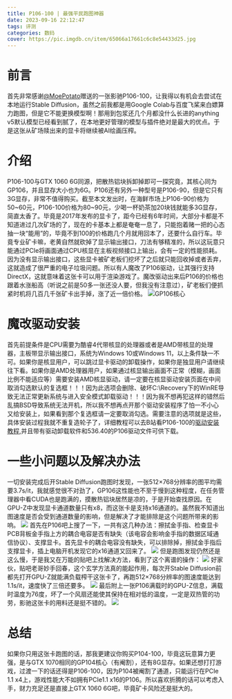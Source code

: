 ```yaml
---
title: P106-100 | 最强平民跑图神器
date: 2023-09-16 22:12:47
tags: 评测
categories: 数码
cover: https://pic.imgdb.cn/item/65066a17661c6c8e54433d25.jpg
---
```

# 前言
首先非常感谢[@MoePotato](https://twitter.com/cnr0002)赠送的一张影驰P106-100，让我得以有机会去尝试在本地运行Stable Diffusion，虽然之前我都是用Google Colab与百度飞桨来白嫖算力跑图，但是它不能更换模型啊！那用到包浆还几个月都没什么长进的anything v5默认模型已经看到腻了，在本地更好管理的模型与插件绝对是最大的优点。于是这张从矿场赎出来的显卡将继续被AI绘画压榨。

# 介绍
P106-100与GTX 1060 6G同源，把散热铝块拆卸掉即可一探究竟，其核心同为GP106，并且显存大小也为6G。P106还有另外一种型号是P106-90，但是它只有3G显存，非常不值得购买。截至本文发出时，在海鲜市场上P106-90价格为50~60元，P106-100价格为80~90元，少喝一杯奶茶加20块钱就能多3G显存，简直太香了。毕竟是2017年发布的显卡了，距今已经有6年时间，大部分卡都是不知道进过几次矿场的了，现在的卡基本上都是奄奄一息了，只能抱着赌一把的心态抽一块“能用”的，毕竟不到100的价格跑几个月就用回本了，还要什么自行车。毕竟专业矿卡嘛，老黄自然就砍掉了显示输出接口，刀法有够精准的，所以这玩意只能通过PCIe将画面通过CPU核显在主板视频接口上输出，会有一定的性能损耗。因为没有显示输出接口，这些显卡被矿老板们挖坏了之后就只能回收掉或者丢弃，这就造成了很严重的电子垃圾问题。所以有人魔改了P106驱动，让其强行支持DirectX，这就意味着这张卡可以用于渲染游戏了。魔改驱动出来后P106的价格也跟着水涨船高（听说之前是50多一张还没人要，但我没有注意过），矿老板们便抓紧时机将几百几千张矿卡出手掉，涨了近一倍价格。
![GP106核心](https://pic.imgdb.cn/item/65066a16661c6c8e54433d10.jpg)

# 魔改驱动安装
首先前提条件是CPU需要为酷睿4代带核显的处理器或者是AMD带核显的处理器，主板带显示输出接口，系统为Windows 10或Windows 11，以上条件缺一不可。如果你是核显用户，可以跳过显卡驱动的卸载操作，如果你是独显用户请继续往下看。如果你是AMD处理器用户，如果通过核显输出画面不正常（模糊，画面比例不能适应等）需要安装AMD核显驱动，请一定要在核显驱动安装页面在中间取消勾选默认的复选框！！！因为此选项会删除、破坏C:\Recovery下的WinRE导致无法正常更新系统与进入安全模式卸载驱动！！！因为我不想再犯这样的错然后乱搞BSD导致系统无法开机，所以我不想再点开那个驱动安装程序了怕一不小心又给安装上，如果看到那个复选框请一定要取消勾选。需要注意的选项就是这些，具体安装过程我就不重复造轮子了，详细教程可以去B站看P106-100的[驱动安装教程](https://www.bilibili.com/video/BV1ZN411b7rQ/?spm_id_from=333.337.search-card.all.click&vd_source=0429dcf8db3ccdbe5fbe291617eb6b2a),并且带有驱动卸载软件和536.40的P106驱动文件可供下载。

# 一些小问题以及解决办法
一切安装完成后开Stable Diffusion跑图时发现，一张512×768分辨率的图平均需要3.7s/it，我就感觉很不对劲了，GP106这性能也不至于慢到这种程度，在任务管理器中看CUDA也是跑满的，摸散热铝块居然是凉的，于是开始查找原因。在GPU-Z中发现显卡通道数量只有x8，而这张卡是支持x16通道的。虽然我不知道出图速度是否会受到通道数量的影响，但是解决了才能排除是这个问题所带来的影响。
![](https://pic.imgdb.cn/item/65066c09661c6c8e5443cbec.jpg)
首先在P106吧上搜了一下，一共有这几种办法：擦拭金手指、检查显卡PCB背板金手指上方的耦合电容是否有缺失（该电容会影响金手指的数据区域通信协议）、支撑显卡。首先显卡的耦合电容没有缺失，可以排除掉，擦拭金手指后支撑显卡，插上电脑开机发现它的x16通道又回来了。
![](https://pic.imgdb.cn/item/65066e81661c6c8e54449b5b.jpg)
但是跑图发现仍然还是这么慢，于是我又在万能的贴吧上找解决方法，看到了这个离谱的操作：
![](https://pic.imgdb.cn/item/65066e53661c6c8e54449432.png)
好家伙，贴吧老哥妙手回春，这个玄学方法真的能起作用，每次开Stable Diffusion前都先打开GPU-Z就能满负载榨干这张卡了，再跑512×768分辨率的图速度能达到1.1s/it，速度快了三倍还要多。
![](https://pic.imgdb.cn/item/65066f1e661c6c8e5444ea75.jpg)
最后附上一张P106满载时的GPU-Z信息，满载时温度为76度，坏了一个风扇还能使其保持在相对低的温度，一定是双热管的功劳，影驰这张卡的用料还是挺不错的。
![](https://pic.imgdb.cn/item/65066f1e661c6c8e5444ea69.jpg)

# 总结
如果你只用这张卡跑图的话，那我更建议你购买P104-100，毕竟这玩意算力更强，是与GTX 1070相同的GP104核心（有阉割），还有8G显存。如果还想打打游戏，过渡一下的话还得是P106-100，因为P104被阉割了通道，只能运行在PCIe 1.1 x4上，游戏性能大不如拥有PCIe1.1 x16的P106。所以喜欢折腾的话可以考虑入手，财力充足还是直接上GTX 1060 6G吧，毕竟矿卡风险还是挺大的。